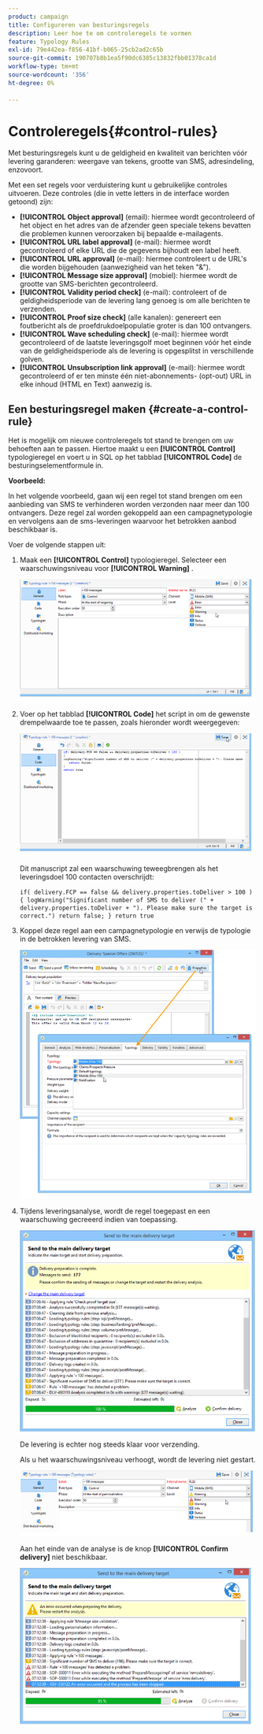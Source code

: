 ```yaml
---
product: campaign
title: Configureren van besturingsregels
description: Leer hoe te om controleregels te vormen
feature: Typology Rules
exl-id: 79e442ea-f856-41bf-b065-25cb2ad2c65b
source-git-commit: 190707b8b1ea5f90dc6385c13832fbb01378ca1d
workflow-type: tm+mt
source-wordcount: '356'
ht-degree: 0%

---
```


# Controleregels{#control-rules}

Met besturingsregels kunt u de geldigheid en kwaliteit van berichten vóór levering garanderen: weergave van tekens, grootte van SMS, adresindeling, enzovoort.

Met een set regels voor verduistering kunt u gebruikelijke controles uitvoeren. Deze controles (die in vette letters in de interface worden getoond) zijn:

* **[!UICONTROL Object approval]** (email): hiermee wordt gecontroleerd of het object en het adres van de afzender geen speciale tekens bevatten die problemen kunnen veroorzaken bij bepaalde e-mailagents.
* **[!UICONTROL URL label approval]** (e-mail): hiermee wordt gecontroleerd of elke URL die de gegevens bijhoudt een label heeft.
* **[!UICONTROL URL approval]** (e-mail): hiermee controleert u de URL&#39;s die worden bijgehouden (aanwezigheid van het teken &quot;&amp;&quot;).
* **[!UICONTROL Message size approval]** (mobiel): hiermee wordt de grootte van SMS-berichten gecontroleerd.
* **[!UICONTROL Validity period check]** (e-mail): controleert of de geldigheidsperiode van de levering lang genoeg is om alle berichten te verzenden.
* **[!UICONTROL Proof size check]** (alle kanalen): genereert een foutbericht als de proefdrukdoelpopulatie groter is dan 100 ontvangers.
* **[!UICONTROL Wave scheduling check]** (e-mail): hiermee wordt gecontroleerd of de laatste leveringsgolf moet beginnen vóór het einde van de geldigheidsperiode als de levering is opgesplitst in verschillende golven.
* **[!UICONTROL Unsubscription link approval]** (e-mail): hiermee wordt gecontroleerd of er ten minste één niet-abonnements- (opt-out) URL in elke inhoud (HTML en Text) aanwezig is.

## Een besturingsregel maken {#create-a-control-rule}

Het is mogelijk om nieuwe controleregels tot stand te brengen om uw behoeften aan te passen. Hiertoe maakt u een **[!UICONTROL Control]** typologieregel en voert u in SQL op het tabblad **[!UICONTROL Code]** de besturingselementformule in.

**Voorbeeld:**

In het volgende voorbeeld, gaan wij een regel tot stand brengen om een aanbieding van SMS te verhinderen worden verzonden naar meer dan 100 ontvangers. Deze regel zal worden gekoppeld aan een campagnetypologie en vervolgens aan de sms-leveringen waarvoor het betrokken aanbod beschikbaar is.

Voer de volgende stappen uit:

1. Maak een **[!UICONTROL Control]** typologieregel. Selecteer een waarschuwingsniveau voor **[!UICONTROL Warning]** .

   ![](assets/campaign_opt_create_control_01.png)

1. Voer op het tabblad **[!UICONTROL Code]** het script in om de gewenste drempelwaarde toe te passen, zoals hieronder wordt weergegeven:

   ![](assets/campaign_opt_create_control_02.png)

   Dit manuscript zal een waarschuwing teweegbrengen als het leveringsdoel 100 contacten overschrijdt:

   ```
   if( delivery.FCP == false && delivery.properties.toDeliver > 100 ) { logWarning("Significant number of SMS to deliver (" + delivery.properties.toDeliver + "). Please make sure the target is correct.") return false; } return true
   ```

1. Koppel deze regel aan een campagnetypologie en verwijs de typologie in de betrokken levering van SMS.

   ![](assets/campaign_opt_create_control_03.png)

1. Tijdens leveringsanalyse, wordt de regel toegepast en een waarschuwing gecreeerd indien van toepassing.

   ![](assets/campaign_opt_create_control_04.png)

   De levering is echter nog steeds klaar voor verzending.

   Als u het waarschuwingsniveau verhoogt, wordt de levering niet gestart.

   ![](assets/campaign_opt_create_control_05.png)

   Aan het einde van de analyse is de knop **[!UICONTROL Confirm delivery]** niet beschikbaar.

   ![](assets/campaign_opt_create_control_06.png)
